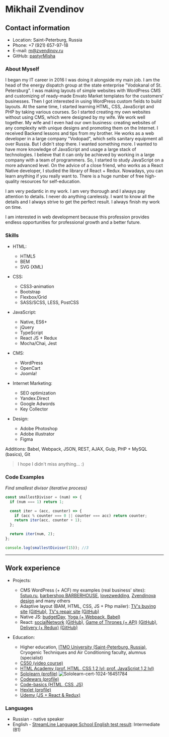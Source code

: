# **Mikhail Zvendinov**

## Contact information
* Location: Saint-Peterburg, Russia
* Phone: +7 (921) 657-97-18
* E-mail: m@zvendinov.ru
* GitHub: [pastyrMisha](https://github.com/pastyrMisha)

### About Myself

I began my IT career in 2016 I was doing it alongside my main job. I am the head of the energy dispatch group at the state enterprise "Vodokanal of St. Petersburg".
I was making layouts of simple websites with WordPress CMS and customizing of ready-made Envato Market templates for the customers’ businesses. 
Then I got interested in using WordPress custom fields to build layouts. At the same time, I started learning HTML, CSS, JavaScript and PHP by taking various courses. 
So I started creating my own websites without using CMS, which were designed by my wife. We work well together. My wife and I even had our own business: creating websites of any complexity with unique designs and promoting them on the Internet.
I received Backend lessons and tips from my brother. He works as a web developer in a large company "Vodopad", which sells sanitary equipment all over Russia.
But I didn't stop there. I wanted something more. I wanted to have more knowledge of JavaScript and usage a large stack of technologies. I believe that it can only be achieved by working in a large company with a team of programmers. So, I started to study JavaScript on a more advanced level. On the advice of a close friend, who works as a React Native developer, I studied the library of React + Redux.
Nowadays, you can learn anything if you really want to. There is a huge number of free high-quality resources for self-education. 

I am very pedantic in my work. I am very thorough and I always pay attention to details. I never do anything carelessly. I want to know all the details and I always strive to get the perfect result. I always finish my work on time. 

I am interested in web development because this profession provides endless opportunities for professional growth and a better future.

### Skills
* HTML:
    - HTML5
    - BEM
    - SVG (XML)

* CSS:
    - CSS3-animation
    - Bootstrap
    - Flexbox/Grid
    - SASS/SCSS, LESS, PostCSS

* JavaScript:
    - Native, ES6+
    - jQuery
    - TypeScript
    - React JS + Redux
    - Mocha/Chai, Jest

* CMS:
    - WordPress
    - OpenCart
    - Joomla!

* Internet Marketing:
    - SEO optimization
    - Yandex.Direct
    - Google Adwords
    - Key Collector

* Design:
    - Adobe Photoshop 
    - Adobe illustrator
    - Figma

Additions: Babel, Webpack, JSON, REST, AJAX, Gulp, PHP + MySQL (basics), Git 

>I hope I didn't miss anything... :)

### Code Examples
*Find smallest divisor (iterative process)*

```javascript 
const smallestDivisor = (num) => {
  if (num === 1) return 1;

  const iter = (acc, counter) => {
    if (acc % counter === 0 || counter === acc) return counter;
    return iter(acc, counter + 1);
  };

  return iter(num, 2);
};

console.log(smallestDivisor(15)); //3
```

----------
## Work experience

* Projects:
    - CMS WordPress (+ ACF) my examples (real business' sites): [5stup.ru](https://5stup.ru/), [barbershop BARBERHOUSE](https://barberhouse.kz/), [lovezwedding](https://lovezwedding.ru/), [Zvendinova design](https://zvendinova.ru/) and many others
    - Adaptive layout (BAM, HTML, CSS, JS + Php mailer): [TV's buying site](https://skuptv.ru/) [(GitHub)](https://github.com/pastyrMisha/buyingTVs), [TV's repair site](https://tv-remservis.ru/) [(GitHub)](https://github.com/pastyrMisha/repairTVs)
    - Native JS: [budgetDay](https://zvendinov.ru/budgetDay), [Yoga (+ Webpack, Babel)](https://zvendinov.ru/Yoga/src)
    - React: [socialNetwork](https://zvendinov.ru/social-network) [(GitHub)](https://github.com/pastyrMisha/Social-Network), [Game of Thrones (+ API)](https://zvendinov.ru/got) [(GitHub)](https://github.com/pastyrMisha/Game-of-Thrones), [Delivery (+ Redux)](https://zvendinov.ru/Delivery) [(GitHub)](https://github.com/pastyrMisha/Delivery)

* Education:
    - Higher education, [ITMO University (Saint-Peterburg, Russia)](https://en.itmo.ru/), Cryogenic Techniques and Air Conditioning faculty, alumnus (specialist)
    - [CS50 (video course)](https://www.youtube.com/channel/UCcabW7890RKJzL968QWEykA)
    - [HTML Academy (prof. HTML, CSS 1,2 lvl; prof. JavaScript 1,2 lvl)](https://htmlacademy.ru/study)
    - [Sololearn (profile)](https://www.sololearn.com/profile/16451784)
    ![Sololearn-cert-1024-16451784](https://www.sololearn.com/Certificate/1024-16451784/jpg/)
    - [Codewars (profile)](https://www.codewars.com/users/pastyrMisha)
    - [Code-basics (HTML, CSS, JS)](https://ru.code-basics.com)
    - [Hexlet (profile)](https://ru.hexlet.io/u/pastyrmisha)
    - [Udemy (JS + React & Redux)](https://www.udemy.com/course/javascript_full/)  

### Languages
 * Russian - native speaker
 * English - [StreamLine Language School English test result](https://test.str.by/login/index.php): Intermediate (B1)